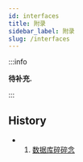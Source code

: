 ```yaml
---
id: interfaces
title: 附录
sidebar_label: 附录
slug: /interfaces
---
```


:::info

**待补充.**

:::

## History

* 1. [数据库碎碎念](https://zhuanlan.zhihu.com/p/645811161?utm_id=0&utm_source=wechat_session&utm_medium=social&s_r=0)
